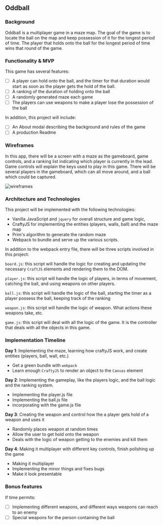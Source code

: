 ## Oddball

### Background

Oddball is a multiplayer game in a maze map. The goal of the game is to locate the ball on the map and keep possession of it for the longest period of time. The player that holds onto the ball for the longest period of time wins that round of the game.

### Functionality & MVP  

This game has several features:
- [ ] A player can hold onto the ball, and the timer for that duration would start as soon as the player gets the hold of the ball.
- [ ] A ranking of the duration of holding onto the ball
- [ ] A randomly generated maze each game
- [ ] The players can use weapons to make a player lose the possession of the ball

In addition, this project will include:

- [ ] An About modal describing the background and rules of the game
- [ ] A production Readme

### Wireframes

In this app, there will be a screen with a maze as the gameboard, game controls, and a ranking list indicating which player is currently in the lead. Game controls will explain the keys used to play in this game. There will be several players in the gameboard, which can all move around, and a ball which could be captured.

![wireframes](img/oddball.png)

### Architecture and Technologies

This project will be implemented with the following technologies:

- Vanilla JavaScript and `jquery` for overall structure and game logic,
- CraftyJS for implementing the entities (players, walls, ball) and the maze map
- Prim's algorithm to generate the random maze
- Webpack to bundle and serve up the various scripts.

In addition to the webpack entry file, there will be three scripts involved in this project:

`board.js`: this script will handle the logic for creating and updating the necessary `CraftJS` elements and rendering them to the DOM.

`player.js`: this script will handle the logic of players, in terms of movement, catching the ball, and using weapons on other players.

`ball.js`: this script will handle the logic of the ball, starting the timer as a player possess the ball, keeping track of the ranking

`weapon.js`: this script will handle the logic of weapon. What actions these weapons take, etc.

`game.js`: this script will deal with all the logic of the game. It is the controller that deals with all the objects in this game.

### Implementation Timeline

**Day 1**: Implementing the maze, learning how craftyJS work, and create entities (players, ball, wall, etc.)

- Get a green bundle with `webpack`
- Learn enough `CraftyJS` to render an object to the `Canvas` element

**Day 2**: Implementing the gameplay, like the players logic, and the ball logic and the ranking system.

- Implementing the player.js file
- Implementing the ball.js file
- incorporating with the game.js file

**Day 3**: Creating the weapon and control how the a player gets hold of a weapon and uses it

- Randomly places weapon at random times
- Allow the user to get hold onto the weapon
- Deals with the logic of weapon getting to the enemies and kill them

**Day 4**: Making it multiplayer with different key controls, finish polishing up the game

- Making it multiplayer
- Implementing the minor things and fixes bugs
- Make it look presentable

### Bonus features

If time permits:

- [ ] Implementing different weapons, and different ways weapons can reach to an enemy
- [ ] Special weapons for the person containing the ball

